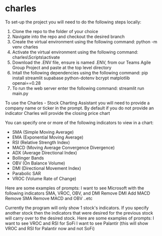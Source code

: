 # charles

To set-up the project you will need to do the following steps locally:
1. Clone the repo to the folder of your choice
2. Navigate into the repo and checkout the desired branch
3. Create the virtual environment using the following command: python -m venv charles
4. Activate the virtual environment using the following command: charles\Scripts\activate
5. Download the .ENV file, ensure is named .ENV, from our Teams Agile Group Project and paste at the top level directory 
6. Intall the following dependencies using the following command: pip install streamlit supabase python-dotenv bcrypt matplotlib openai==0.28
7. To run the web server enter the following command: streamlit run main.py

To use the Charles - Stock Charting Assistant you will need to provide a company name or ticker in the prompt.
By default if you do not provide an indicator Charles will provide the closing price chart

You can specify one or more of the following indicators to view in a chart:
- SMA (Simple Moving Average)
- EMA (Exponential Moving Average)
- RSI (Relative Strength Index)
- MACD (Moving Average Convergence Divergence)
- ADX (Average Directional Index)
- Bollinger Bands
- OBV (On Balance Volume)
- DMI (Directional Movement Index)
- Parabolic SAR
- VROC (Volume Rate of Change)

Here are some examples of prompts:
I want to see Microsoft with the following indicators SMA, VROC, OBV, and DMI
Remove DMI
Add MACD
Remove SMA
Remove MACD and OBV
..etc

Currently the program will only show 1 stock's indicators. If you specify another stock
then the indicators that were desired for the previous stock will carry over to the desired stock.
Here are some examples of prompts:
I want to see VROC and RSI for SoFi
I want to see Palantir (this will show VROC and RSI for Palantir now and not SoFi)


